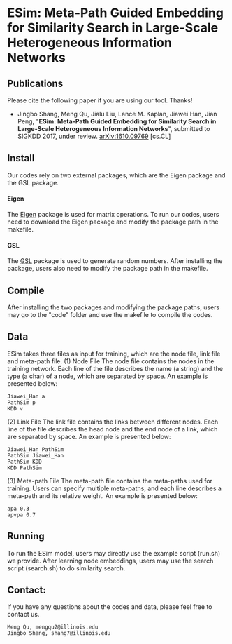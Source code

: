 # ESim: Meta-Path Guided Embedding for Similarity Search in Large-Scale Heterogeneous Information Networks

## Publications

Please cite the following paper if you are using our tool. Thanks!

*   Jingbo Shang, Meng Qu, Jialu Liu, Lance M. Kaplan, Jiawei Han, Jian Peng, "**ESim: Meta-Path Guided Embedding for Similarity Search in Large-Scale Heterogeneous Information Networks**", submitted to SIGKDD 2017, under review. [arXiv:1610.09769](https://arxiv.org/abs/1610.09769) [cs.CL]

## Install
Our codes rely on two external packages, which are the Eigen package and the GSL package.

#### Eigen
The [Eigen](http://eigen.tuxfamily.org/index.php?title=Main_Page) package is used for matrix operations. To run our codes, users need to download the Eigen package and modify the package path in the makefile.

#### GSL
The [GSL](https://www.gnu.org/software/gsl/) package is used to generate random numbers. After installing the package, users also need to modify the package path in the makefile. 

## Compile
After installing the two packages and modifying the package paths, users may go to the "code" folder and use the makefile to compile the codes.

## Data
ESim takes three files as input for training, which are the node file, link file and meta-path file.
(1) Node File
The node file contains the nodes in the training network. Each line of the file describes the name (a string) and the type (a char) of a node, which are separated by space. An example is presented below:
```
Jiawei_Han a
PathSim p
KDD v
```

(2) Link File
The link file contains the links between different nodes. Each line of the file describes the head node and the end node of a link, which are separated by space. An example is presented below:
```
Jiawei_Han PathSim
PathSim Jiawei_Han
PathSim KDD
KDD PathSim
```

(3) Meta-path File
The meta-path file contains the meta-paths used for training. Users can specify multiple meta-paths, and each line describes a meta-path and its relative weight. An example is presented below:
```
apa 0.3
apvpa 0.7
```

## Running
To run the ESim model, users may directly use the example script (run.sh) we provide. After learning node embeddings, users may use the search script (search.sh) to do similarity search.

## Contact: 
If you have any questions about the codes and data, please feel free to contact us.
```
Meng Qu, mengqu2@illinois.edu
Jingbo Shang, shang7@illinois.edu
```

